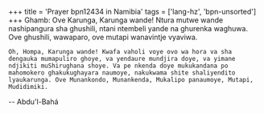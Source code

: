 +++
title = 'Prayer bpn12434 in Namibia'
tags = ['lang-hz', 'bpn-unsorted']
+++
Ghamb: Ove Karunga, Karunga wande! Ntura mutwe wande nashipangura sha ghushili, ntani ntembeli yande na ghurenka waghuwa. Ove ghushili, wawaparo, ove mutapi wanavintje vyaviwa.

	Oh, Hompa, Karunga wande! Kwafa vaholi voye ovo wa hora va sha dengauka mumapuliro ghoye, va yendaure mundjira doye, va yimane ndjikiti muShirughana shoye. Va pe nkenda doye mukukandana po mahomokero ghakukughayara naumoye, nakukwama shite shaliyendito lyaukarunga. Ove Munankondo, Munankenda, Mukalipo panaumoye, Mutapi, Mudidimiki.

-- Abdu'l-Bahá
